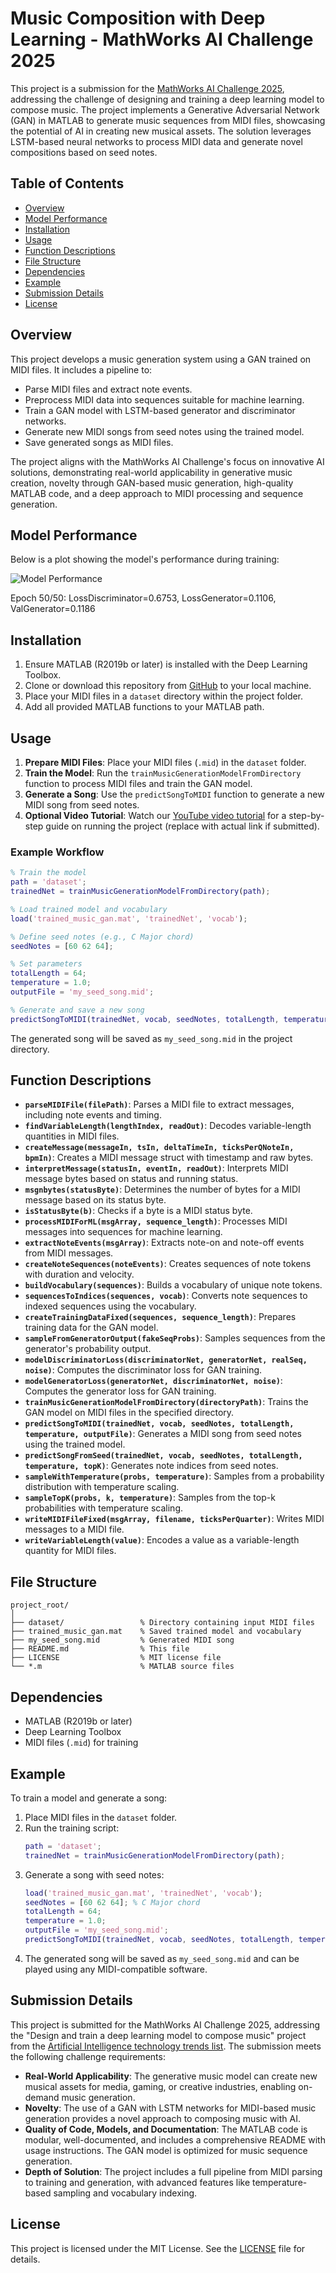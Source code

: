 # Music Composition with Deep Learning - MathWorks AI Challenge 2025

This project is a submission for the [MathWorks AI Challenge 2025](https://www.mathworks.com/campaigns/offers/ai-challenge.html), addressing the challenge of designing and training a deep learning model to compose music. The project implements a Generative Adversarial Network (GAN) in MATLAB to generate music sequences from MIDI files, showcasing the potential of AI in creating new musical assets. The solution leverages LSTM-based neural networks to process MIDI data and generate novel compositions based on seed notes.

## Table of Contents
- [Overview](#overview)
- [Model Performance](#model-performance)
- [Installation](#installation)
- [Usage](#usage)
- [Function Descriptions](#function-descriptions)
- [File Structure](#file-structure)
- [Dependencies](#dependencies)
- [Example](#example)
- [Submission Details](#submission-details)
- [License](#license)

## Overview
This project develops a music generation system using a GAN trained on MIDI files. It includes a pipeline to:
- Parse MIDI files and extract note events.
- Preprocess MIDI data into sequences suitable for machine learning.
- Train a GAN model with LSTM-based generator and discriminator networks.
- Generate new MIDI songs from seed notes using the trained model.
- Save generated songs as MIDI files.

The project aligns with the MathWorks AI Challenge's focus on innovative AI solutions, demonstrating real-world applicability in generative music creation, novelty through GAN-based music generation, high-quality MATLAB code, and a deep approach to MIDI processing and sequence generation.




## Model Performance

Below is a plot showing the model's performance during training:

![Model Performance](Figure_3.png)

Epoch 50/50: LossDiscriminator=0.6753, LossGenerator=0.1106, ValGenerator=0.1186

## Installation
1. Ensure MATLAB (R2019b or later) is installed with the Deep Learning Toolbox.
2. Clone or download this repository from [GitHub](https://github.com/yashmahamulkar/MatlabAIChallenge243-MusicCompostionUsingDL.git) to your local machine.
3. Place your MIDI files in a `dataset` directory within the project folder.
4. Add all provided MATLAB functions to your MATLAB path.

## Usage
1. **Prepare MIDI Files**: Place your MIDI files (`.mid`) in the `dataset` folder.
2. **Train the Model**: Run the `trainMusicGenerationModelFromDirectory` function to process MIDI files and train the GAN model.
3. **Generate a Song**: Use the `predictSongToMIDI` function to generate a new MIDI song from seed notes.
4. **Optional Video Tutorial**: Watch our [YouTube video tutorial](https://youtu.be/J8Sh1GmUaEQ?si=TH6htUPiNlF8B_H6) for a step-by-step guide on running the project (replace with actual link if submitted).

### Example Workflow
```matlab
% Train the model
path = 'dataset';
trainedNet = trainMusicGenerationModelFromDirectory(path);

% Load trained model and vocabulary
load('trained_music_gan.mat', 'trainedNet', 'vocab');

% Define seed notes (e.g., C Major chord)
seedNotes = [60 62 64];

% Set parameters
totalLength = 64;
temperature = 1.0;
outputFile = 'my_seed_song.mid';

% Generate and save a new song
predictSongToMIDI(trainedNet, vocab, seedNotes, totalLength, temperature, outputFile);
```

The generated song will be saved as `my_seed_song.mid` in the project directory.

## Function Descriptions
- **`parseMIDIFile(filePath)`**: Parses a MIDI file to extract messages, including note events and timing.
- **`findVariableLength(lengthIndex, readOut)`**: Decodes variable-length quantities in MIDI files.
- **`createMessage(messageIn, tsIn, deltaTimeIn, ticksPerQNoteIn, bpmIn)`**: Creates a MIDI message struct with timestamp and raw bytes.
- **`interpretMessage(statusIn, eventIn, readOut)`**: Interprets MIDI message bytes based on status and running status.
- **`msgnbytes(statusByte)`**: Determines the number of bytes for a MIDI message based on its status byte.
- **`isStatusByte(b)`**: Checks if a byte is a MIDI status byte.
- **`processMIDIForML(msgArray, sequence_length)`**: Processes MIDI messages into sequences for machine learning.
- **`extractNoteEvents(msgArray)`**: Extracts note-on and note-off events from MIDI messages.
- **`createNoteSequences(noteEvents)`**: Creates sequences of note tokens with duration and velocity.
- **`buildVocabulary(sequences)`**: Builds a vocabulary of unique note tokens.
- **`sequencesToIndices(sequences, vocab)`**: Converts note sequences to indexed sequences using the vocabulary.
- **`createTrainingDataFixed(sequences, sequence_length)`**: Prepares training data for the GAN model.
- **`sampleFromGeneratorOutput(fakeSeqProbs)`**: Samples sequences from the generator's probability output.
- **`modelDiscriminatorLoss(discriminatorNet, generatorNet, realSeq, noise)`**: Computes the discriminator loss for GAN training.
- **`modelGeneratorLoss(generatorNet, discriminatorNet, noise)`**: Computes the generator loss for GAN training.
- **`trainMusicGenerationModelFromDirectory(directoryPath)`**: Trains the GAN model on MIDI files in the specified directory.
- **`predictSongToMIDI(trainedNet, vocab, seedNotes, totalLength, temperature, outputFile)`**: Generates a MIDI song from seed notes using the trained model.
- **`predictSongFromSeed(trainedNet, vocab, seedNotes, totalLength, temperature, topK)`**: Generates note indices from seed notes.
- **`sampleWithTemperature(probs, temperature)`**: Samples from a probability distribution with temperature scaling.
- **`sampleTopK(probs, k, temperature)`**: Samples from the top-k probabilities with temperature scaling.
- **`writeMIDIFileFixed(msgArray, filename, ticksPerQuarter)`**: Writes MIDI messages to a MIDI file.
- **`writeVariableLength(value)`**: Encodes a value as a variable-length quantity for MIDI files.

## File Structure
```
project_root/
│
├── dataset/                 % Directory containing input MIDI files
├── trained_music_gan.mat    % Saved trained model and vocabulary
├── my_seed_song.mid         % Generated MIDI song
├── README.md                % This file
├── LICENSE                  % MIT license file
└── *.m                      % MATLAB source files
```

## Dependencies
- MATLAB (R2019b or later)
- Deep Learning Toolbox
- MIDI files (`.mid`) for training

## Example
To train a model and generate a song:
1. Place MIDI files in the `dataset` folder.
2. Run the training script:
   ```matlab
   path = 'dataset';
   trainedNet = trainMusicGenerationModelFromDirectory(path);
   ```
3. Generate a song with seed notes:
   ```matlab
   load('trained_music_gan.mat', 'trainedNet', 'vocab');
   seedNotes = [60 62 64]; % C Major chord
   totalLength = 64;
   temperature = 1.0;
   outputFile = 'my_seed_song.mid';
   predictSongToMIDI(trainedNet, vocab, seedNotes, totalLength, temperature, outputFile);
   ```
4. The generated song will be saved as `my_seed_song.mid` and can be played using any MIDI-compatible software.

## Submission Details
This project is submitted for the MathWorks AI Challenge 2025, addressing the "Design and train a deep learning model to compose music" project from the [Artificial Intelligence technology trends list](https://github.com/mathworks/MATLAB-Simulink-Challenge-Project-Hub/blob/main/megatrends/Artificial_Intelligence.md). The submission meets the following challenge requirements:
- **Real-World Applicability**: The generative music model can create new musical assets for media, gaming, or creative industries, enabling on-demand music generation.[](https://github.com/mathworks/MATLAB-Simulink-Challenge-Project-Hub/blob/main/megatrends/Artificial%2520Intelligence.md)
- **Novelty**: The use of a GAN with LSTM networks for MIDI-based music generation provides a novel approach to composing music with AI.
- **Quality of Code, Models, and Documentation**: The MATLAB code is modular, well-documented, and includes a comprehensive README with usage instructions. The GAN model is optimized for music sequence generation.
- **Depth of Solution**: The project includes a full pipeline from MIDI parsing to training and generation, with advanced features like temperature-based sampling and vocabulary indexing.



## License
This project is licensed under the MIT License. See the [LICENSE](LICENSE) file for details.